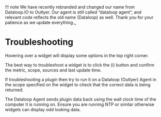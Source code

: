 !!! note
    We have recently rebranded and changed our name from Dataloop.IO to Outlyer. Our agent is still called “dataloop agent”, and relevant code reflects the old name (Dataloop) as well. Thank you for your patience as we update everything._

# Troubleshooting

Hovering over a widget will display some options in the top right corner.

The best way to troubleshoot a widget is to click the (i) button and confirm the metric, scope, sources and last update time.

If troubleshooting a plugin then try to run it on a Dataloop (Outlyer) Agent in the scope specified on the widget to check that the correct data is being returned.

The Dataloop Agent sends plugin data back using the wall clock time of the computer it is running on. Ensure you are running NTP or similar otherwise widgets can display odd looking data.

